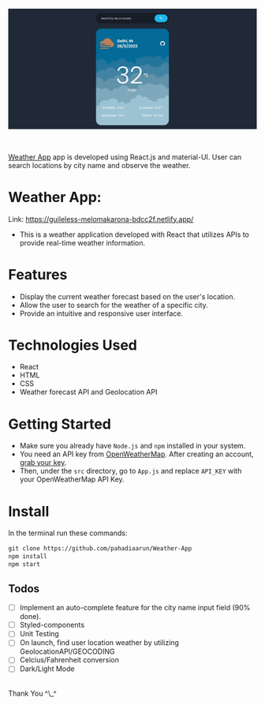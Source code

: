 ![Application screenshot](screenshot/Screenshot%200.jpg)

<br/>

[Weather App](https://guileless-melomakarona-bdcc2f.netlify.app/) app is developed using React.js and material-UI. User can search locations by city name and observe the weather.

# Weather App:

Link: https://guileless-melomakarona-bdcc2f.netlify.app/

- This is a weather application developed with React that utilizes APIs to provide real-time weather information.

# Features
- Display the current weather forecast based on the user's location.
- Allow the user to search for the weather of a specific city.
- Provide an intuitive and responsive user interface.

# Technologies Used
- React
- HTML
- CSS
- Weather forecast API and Geolocation API

# Getting Started

- Make sure you already have `Node.js` and `npm` installed in your system.
- You need an API key from [OpenWeatherMap](https://openweathermap.org/). After creating an account, [grab your key](https://home.openweathermap.org/api_keys).
- Then, under the `src` directory, go to `App.js` and replace `API_KEY` with your OpenWeatherMap API Key.

# Install

In the terminal run these commands:

```
git clone https://github.com/pahadiaarun/Weather-App
npm install
npm start
```


## Todos

- [ ] Implement an auto-complete feature for the city name input field (90% done).
- [ ] Styled-components
- [ ] Unit Testing
- [ ] On launch, find user location weather by utilizing GeolocationAPI/GEOCODING
- [ ] Celcius/Fahrenheit conversion
- [ ] Dark/Light Mode

<br/>
Thank You ^\_^

